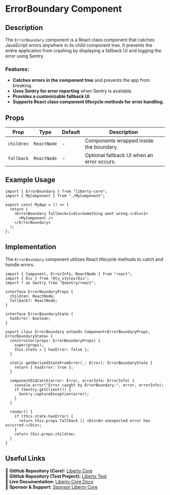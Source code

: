 # ErrorBoundary Component

## Description
The `ErrorBoundary` component is a React class component that catches JavaScript errors anywhere in its child component tree. It prevents the entire application from crashing by displaying a fallback UI and logging the error using Sentry.

### Features:
- **Catches errors in the component tree** and prevents the app from breaking.
- **Uses Sentry for error reporting** when Sentry is available.
- **Provides a customizable fallback UI**.
- **Supports React class component lifecycle methods for error handling.**

## Props
| Prop      | Type      | Default | Description |
|-----------|----------|---------|-------------|
| `children` | `ReactNode` | - | Components wrapped inside the boundary. |
| `fallback` | `ReactNode` | - | Optional fallback UI when an error occurs. |

## Example Usage
```tsx
import { ErrorBoundary } from "liberty-core";
import { MyComponent } from "./MyComponent";

export const MyApp = () => {
  return (
    <ErrorBoundary fallback={<div>Something went wrong.</div>}>
      <MyComponent />
    </ErrorBoundary>
  );
};
```

## Implementation
The `ErrorBoundary` component utilizes React lifecycle methods to catch and handle errors.
```tsx
import { Component, ErrorInfo, ReactNode } from "react";
import { Div } from "@ly_styles/Div";
import * as Sentry from "@sentry/react";

interface ErrorBoundaryProps {
  children: ReactNode;
  fallback?: ReactNode;
}

interface ErrorBoundaryState {
  hasError: boolean;
}

export class ErrorBoundary extends Component<ErrorBoundaryProps, ErrorBoundaryState> {
  constructor(props: ErrorBoundaryProps) {
    super(props);
    this.state = { hasError: false };
  }

  static getDerivedStateFromError(_: Error): ErrorBoundaryState {
    return { hasError: true };
  }

  componentDidCatch(error: Error, errorInfo: ErrorInfo) {
    console.error("Error caught by ErrorBoundary:", error, errorInfo);
    if (Sentry.getClient()) {
      Sentry.captureException(error);
    }
  }

  render() {
    if (this.state.hasError) {
      return this.props.fallback || <Div>An unexpected error has occurred.</Div>;
    }
    return this.props.children;
  }
}
```

## Useful Links
🔗 **GitHub Repository (Core):** [Liberty Core](https://github.com/fblettner/liberty-core/)  
🔗 **GitHub Repository (Test Project):** [Liberty Test](https://github.com/fblettner/liberty-test/)  
📖 **Live Documentation:** [Liberty Core Docs](https://docs.nomana-it.fr/liberty-core/)  
💖 **Sponsor & Support:** [Sponsor Liberty Core](https://github.com/sponsors/fblettner)  